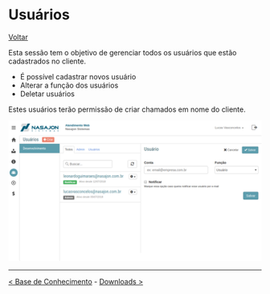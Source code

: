 # Usuários
[Voltar](../../../README.md)

Esta sessão tem o objetivo de gerenciar todos os usuários que estão cadastrados no cliente.

* É possível cadastrar novos usuário
* Alterar a função dos usuários
* Deletar usuários

Estes usuários terão permissão de criar chamados em nome do cliente.

![](./img/usuarios.png)

------------

[< Base de Conhecimento](artigos.md) - [Downloads >](downloads.md)